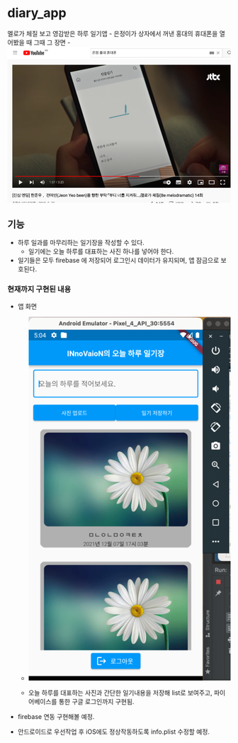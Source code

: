 # diary_app

멜로가 체질 보고 영감받은 하루 일기앱
    -   은정이가 상자에서 꺼낸 홍대의 휴대폰을 열어봤을 때 그때 그 장면
    -   ![img_1.png](img_1.png)
## 기능
-   하루 일과를 마무리하는 일기장을 작성할 수 있다.
    -   일기에는 오늘 하루를 대표하는 사진 하나를 넣어야 한다.
-   일기들은 모두 firebase 에 저장되어 로그인시 데이터가 유지되며, 앱 잠금으로 보호된다.

### 현재까지 구현된 내용
-   앱 화면
    -   ![img_2.png](img_2.png)
        
    -   오늘 하루를 대표하는 사진과 간단한 일기내용을 저장해 list로 보여주고, 파이어베이스를 통한 구글 로그인까지 구현됨.
    
-   firebase 연동 구현해볼 예정.
-   안드로이드로 우선작업 후 iOS에도 정상작동하도록 info.plist 수정할 예정.